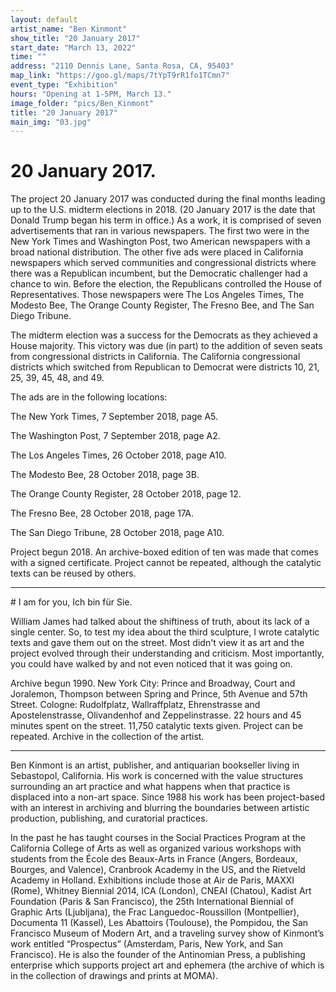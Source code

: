 ```yaml
---
layout: default
artist_name: "Ben Kinmont"
show_title: "20 January 2017"
start_date: "March 13, 2022"
time: ""
address: "2110 Dennis Lane, Santa Rosa, CA, 95403"
map_link: "https://goo.gl/maps/7tYpT9rR1fo1TCmn7"
event_type: "Exhibition"
hours: "Opening at 1-5PM, March 13."
image_folder: "pics/Ben_Kinmont"
title: "20 January 2017"
main_img: "03.jpg"
---
```

# 20 January 2017.

The project 20 January 2017 was conducted during the final months leading up to the U.S. midterm elections in 2018. (20 January 2017 is the date that Donald Trump began his term in office.) As a work, it is comprised of seven advertisements that ran in various newspapers. The first two were in the New York Times and Washington Post, two American newspapers with a broad national distribution. The other five ads were placed in California newspapers which served communities and congressional districts where there was a Republican incumbent, but the Democratic challenger had a chance to win. Before the election, the Republicans controlled the House of Representatives. Those newspapers were The Los Angeles Times, The Modesto Bee, The Orange County Register, The Fresno Bee, and The San Diego Tribune.

The midterm election was a success for the Democrats as they achieved a House majority. This victory was due (in part) to the addition of seven seats from congressional districts in California. The California congressional districts which switched from Republican to Democrat were districts 10, 21, 25, 39, 45, 48, and 49.

The ads are in the following locations:

The New York Times, 7 September 2018, page A5.

The Washington Post, 7 September 2018, page A2.

The Los Angeles Times, 26 October 2018, page A10.

The Modesto Bee, 28 October 2018, page 3B.

The Orange County Register, 28 October 2018, page 12.

The Fresno Bee, 28 October 2018, page 17A.

The San Diego Tribune, 28 October 2018, page A10.


Project begun 2018. An archive-boxed edition of ten was made that comes with a signed certificate. Project cannot be repeated, although the catalytic texts can be reused by others.

<hr>
# I am for you, Ich bin für Sie.
 
William James had talked about the shiftiness of truth, about its lack of a single center. So, to test my idea about the third sculpture, I wrote catalytic texts and gave them out on the street. Most didn't view it as art and the project evolved through their understanding and criticism. Most importantly, you could have walked by and not even noticed that it was going on.
 
Archive begun 1990. New York City: Prince and Broadway, Court and Joralemon, Thompson between Spring and Prince, 5th Avenue and 57th Street. Cologne: Rudolfplatz, Wallraffplatz, Ehrenstrasse and Apostelenstrasse, Olivandenhof and Zeppelinstrasse. 22 hours and 45 minutes spent on the street.  11,750 catalytic texts given. Project can be repeated. Archive in the collection of the artist. 
<hr>


Ben Kinmont is an artist, publisher, and antiquarian bookseller living in Sebastopol, California. His work is concerned with the value structures surrounding an art practice and what happens when that practice is displaced into a non-art space. Since 1988 his work has been project-based with an interest in archiving and blurring the boundaries between artistic production, publishing, and curatorial practices.

In the past he has taught courses in the Social Practices Program at the California College of Arts as well as organized various workshops with students from the École des Beaux-Arts in France (Angers, Bordeaux, Bourges, and Valence), Cranbrook Academy in the US, and the Rietveld Academy in Holland. Exhibitions include those at Air de Paris, MAXXI (Rome), Whitney Biennial 2014, ICA (London), CNEAI (Chatou), Kadist Art Foundation (Paris & San Francisco), the 25th International Biennial of Graphic Arts (Ljubljana), the Frac Languedoc-Roussillon (Montpellier), Documenta 11 (Kassel), Les Abattoirs (Toulouse), the Pompidou, the San Francisco Museum of Modern Art, and a
traveling survey show of Kinmont’s work entitled “Prospectus” (Amsterdam, Paris, New York, and San Francisco). He is also the founder of the Antinomian Press, a publishing enterprise which supports project art and ephemera (the archive of which is in the collection of drawings and prints at MOMA).
